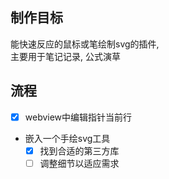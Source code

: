 


## 制作目标

能快速反应的鼠标或笔绘制svg的插件,  
主要用于笔记记录, 公式演草

## 流程

+ [x] webview中编辑指针当前行
+ 嵌入一个手绘svg工具
  + [x] 找到合适的第三方库
  + [ ] 调整细节以适应需求

